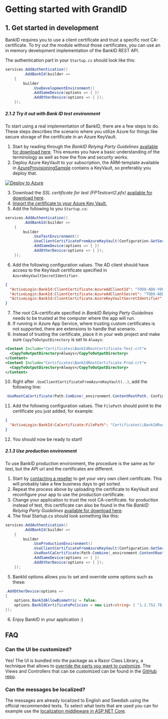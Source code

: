 # Getting started with GrandID

## 1. Get started in development

BankID requires you to use a client certificate and trust a specific root CA-certificate. To try out the module without those certificates, you can use an in memory development implementation of the BankID REST API.

The authentication part in your `Startup.cs` should look like this:

```c#
services.AddAuthentication()
        .AddBankId(builder =>
    {
        builder
            .UseDevelopmentEnvironment()
            .AddSameDevice(options => { })
            .AddOtherDevice(options => { });
    });
```

##### 2.1.2 Try it out with Bank ID test environment

To start using a real implementation of BankID, there are a few steps to do. These steps describes the scenario where you utilize Azure for things like secure storage of the certificate in an Azure KeyVault.

1. Start by reading through the _BankID Relying Party Guidelines_ [available for download here](https://www.bankid.com/bankid-i-dina-tjanster/rp-info). This ensures you have a basic understanding of the terminology as well as how the flow and security works.
2. Deploy Azure KeyVault to yur subscription, the ARM-template available in [AzureProvisioningSample](https://github.com/ActiveLogin/ActiveLogin.Authentication/tree/master/samples/AzureProvisioningSample) contains a KeyVault, so preferably you deploy that.

[![Deploy to Azure](https://azuredeploy.net/deploybutton.png)](https://portal.azure.com/#create/Microsoft.Template/uri/https%3A%2F%2Fgithub.com%2FActiveLogin%2FActiveLogin.Authentication%2Ftree%2Fmaster%2Fsamples%2FAzureProvisioningSample%2FActiveLogin.json)

3. Download the _SSL certificate for test (FPTestcert2.pfx)_ [available for download here](https://www.bankid.com/bankid-i-dina-tjanster/rp-info).
4. [Import the certificate to your Azure Key Vault.](https://docs.microsoft.com/en-us/azure/key-vault/certificate-scenarios#import-a-certificate)
5. Add the following to you `Startup.cs`:

```c#
services.AddAuthentication()
        .AddBankId(builder =>
    {
        builder
            .UseTestEnvironment()
            .UseClientCertificateFromAzureKeyVault(Configuration.GetSection("ActiveLogin:BankId:ClientCertificate"))
            .AddSameDevice(options => { })
            .AddOtherDevice(options => { });
    });
```

6. Add the following configuration values. The AD client should have access to the KeyVault certificate specified in `AzureKeyVaultSecretIdentifier`.

```json
{
  "ActiveLogin:BankId:ClientCertificate:AzureAdClientId": "TODO-ADD-YOUR-VALUE",
  "ActiveLogin:BankId:ClientCertificate:AzureAdClientSecret": "TODO-ADD-YOUR-VALUE",
  "ActiveLogin:BankId:ClientCertificate:AzureKeyVaultSecretIdentifier": "TODO-ADD-YOUR-VALUE"
}
```

7. The root CA-certificate specified in _BankID Relying Party Guidelines_ needs to be trusted at the computer where the app will run.
8. If running in Azure App Service, where trusting custom certificates is not supported, there are extensions to handle that scenario.
9. Instead of trusting the certificate, place it in your web project and make sure `CopyToOutputDirectory` is set to `Always`:

```xml
<Content Include="Certificates\BankIdRootCertificate-Test.crt">	
  <CopyToOutputDirectory>Always</CopyToOutputDirectory>	
</Content>
<Content Include="Certificates\BankIdRootCertificate-Prod.crt">	
  <CopyToOutputDirectory>Always</CopyToOutputDirectory>	
</Content>
```

10. Right after `.UseClientCertificateFromAzureKeyVault(..)`, add the following line:

```c#
.UseRootCaCertificate(Path.Combine(_environment.ContentRootPath, Configuration.GetValue<string>("ActiveLogin:BankId:CaCertificate:FilePath")))
```

 11. Add the following configuration values. The `FilePath` should point to the certificate you just added, for example:

```json
{
  "ActiveLogin:BankId:CaCertificate:FilePath": "Certificates\\BankIdRootCertificate-Test.crt"
}
```

12. You should now be ready to start!

##### 2.1.3 Use production environment

To use BankID production environment, the procedure is the same as for test, but the API url and the certificates are different.

1. Start by [contacting a reseller](https://www.bankid.com/kontakt/foeretag/saeljare) to get your very own client certificate. This will probably take a few business days to get sorted.
2. Repeat the process above by uploading the certificate to KeyVault and reconfigure your app to use the production certificate.
3. Change your application to trust the root CA-certificate. for production instead of test, this certificate can also be found in the file _BankID Relying Party Guidelines_ [available for download here](https://www.bankid.com/bankid-i-dina-tjanster/rp-info).
4. The final Startup.cs should look something like this:

```c#
services.AddAuthentication()
        .AddBankId(builder =>
    {
        builder
            .UseProductionEnvironment()
            .UseClientCertificateFromAzureKeyVault(Configuration.GetSection("ActiveLogin:BankId:ClientCertificate"))
            .UseRootCaCertificate(Path.Combine(_environment.ContentRootPath, Configuration.GetValue<string>("ActiveLogin:BankId:CaCertificate:FilePath")))
            .AddSameDevice(options => { })
            .AddOtherDevice(options => { });
    });
```

5. BankId options allows you to set and override some options such as these:

```c#
.AddOtherDevice(options =>
{
    options.BankIdAllowBiometric = false;
    options.BankIdCertificatePolicies = new List<string> { "1.2.752.78.1.1" };
});
```

6. Enjoy BankID in your application :)

## FAQ

### Can the UI be customized?

Yes! The UI is bundled into the package as a Razor Class Library, a technique that allows to [override the parts you want to customize](https://docs.microsoft.com/en-us/aspnet/core/razor-pages/ui-class?view=aspnetcore-2.1&tabs=visual-studio#override-views-partial-views-and-pages). The Views and Controllers that can be customized can be found in the [GitHub repo](https://github.com/ActiveLogin/ActiveLogin.Authentication/tree/master/src/ActiveLogin.Authentication.BankId.AspNetCore/Areas/BankIdAuthentication). 

### Can the messages be localized?

The messages are already localized to English and Swedish using the official recommended texts. To select what texts that are used you can for example use the [localization middleware in ASP.NET Core](https://docs.microsoft.com/en-us/aspnet/core/fundamentals/localization?view=aspnetcore-2.1#localization-middleware).
